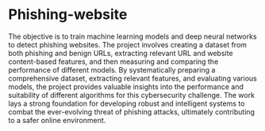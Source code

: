 # Phishing-website
The objective is to train machine learning models and deep neural networks to detect phishing websites. The project involves creating a dataset from both phishing and benign URLs, extracting relevant URL and website content-based features, and then measuring and comparing the performance of different models. By systematically preparing a comprehensive dataset, extracting relevant features, and evaluating various models, the project provides valuable insights into the performance and suitability of different algorithms for this cybersecurity challenge. The work lays a strong foundation for developing robust and intelligent systems to combat the ever-evolving threat of phishing attacks, ultimately contributing to a safer online environment.

